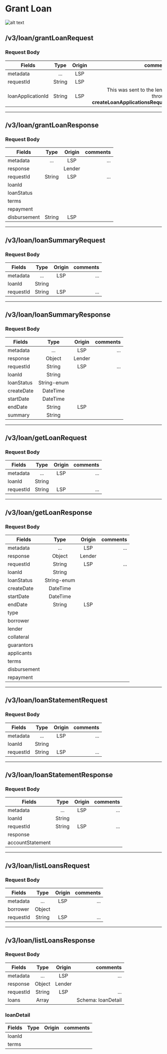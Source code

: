 # Grant Loan

![alt text](https://github.com/iSPIRT/OCEN/blob/master/Sequence-Diagram/GrantLoan.PNG "Grant Loan")

## /v3/loan/grantLoanRequest

### Request Body

|Fields          |Type |Origin|comments|
|----------------|:---:|:----:|-------:|
|metadata        |...|LSP|...|
|requestId       |String|LSP|...|
|loanApplicationId|String|LSP|This was sent to the lender through **createLoanApplicationsRequest**|





---
## /v3/loan/grantLoanResponse

### Request Body

|Fields          |Type |Origin|comments|
|----------------|:---:|:----:|-------:|
|metadata        |...|LSP|...|
|response        ||Lender||
|requestId       |String|LSP|...|
|loanId          ||||
|loanStatus      ||||
|terms           ||||
|repayment       ||||
|disbursement    |String|LSP||





---
## /v3/loan/loanSummaryRequest
### Request Body

|Fields          |Type |Origin|comments|
|----------------|:---:|:----:|-------:|
|metadata        |...|LSP|...|
|loanId          |String|||
|requestId       |String|LSP|...|





---
## /v3/loan/loanSummaryResponse

### Request Body

|Fields          |Type |Origin|comments|
|----------------|:---:|:----:|-------:|
|metadata        |...|LSP|...|
|response        |Object|Lender||
|requestId       |String|LSP|...|
|loanId          |String|||
|loanStatus      |String-enum|||
|createDate      |DateTime|||
|startDate       |DateTime|||
|endDate         |String|LSP||
|summary         |String





---
## /v3/loan/getLoanRequest
### Request Body

|Fields          |Type |Origin|comments|
|----------------|:---:|:----:|-------:|
|metadata        |...|LSP|...|
|loanId          |String|||
|requestId       |String|LSP|...|






---
## /v3/loan/getLoanResponse

### Request Body

|Fields          |Type |Origin|comments|
|----------------|:---:|:----:|-------:|
|metadata        |...|LSP|...|
|response        |Object|Lender||
|requestId       |String|LSP|...|
|loanId          |String|||
|loanStatus      |String-enum|||
|createDate      |DateTime|||
|startDate       |DateTime|||
|endDate         |String|LSP||
|type            ||||
|borrower        ||||
|lender          ||||
|collateral      ||||
|guarantors      ||||
|applicants      ||||
|terms           ||||
|disbursement    ||||
|repayment       ||||





---
## /v3/loan/loanStatementRequest

### Request Body

|Fields          |Type |Origin|comments|
|----------------|:---:|:----:|-------:|
|metadata        |...|LSP|...|
|loanId          |String|||
|requestId       |String|LSP|...|





---
## /v3/loan/loanStatementResponse

### Request Body

|Fields          |Type |Origin|comments|
|----------------|:---:|:----:|-------:|
|metadata        |...|LSP|...|
|loanId          |String|||
|requestId       |String|LSP|...|
|response        ||||
|accountStatement||||




---
## /v3/loan/listLoansRequest

### Request Body

|Fields          |Type |Origin|comments|
|----------------|:---:|:----:|-------:|
|metadata        |...|LSP|...|
|borrower        |Object|||
|requestId       |String|LSP|...|






---
## /v3/loan/listLoansResponse

### Request Body

|Fields          |Type |Origin|comments|
|----------------|:---:|:----:|-------:|
|metadata        |...|LSP|...|
|response        |Object|Lender||
|requestId       |String|LSP|...|
|loans           |Array||Schema: loanDetail|

### loanDetail
|Fields          |Type |Origin|comments|
|----------------|:---:|:----:|-------:|
|loanId          ||||
|terms           ||||